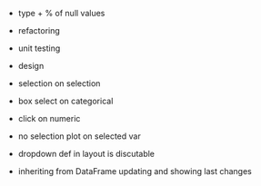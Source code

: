 
- type + % of null values

- refactoring

- unit testing

- design

- selection on selection

- box select on categorical

- click on numeric

- no selection plot on selected var

- dropdown def in layout is discutable

- inheriting from DataFrame updating and showing last changes